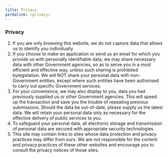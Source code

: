 ```yaml
---
title: Privacy
permalink: /privacy/
---
```

### **Privacy**
1. If you are only browsing this website, we do not capture data that allows us to identify you individually.
2. If you choose to make an application or send us an email for which you provide us with personally identifiable data, we may share necessary data with other Government agencies, so as to serve you in a most efficient and effective way, unless such sharing is prohibited bylegislation. We will NOT share your personal data with non-Government entities, except where such entities have been authorised to carry out specific Government services.
3. For your convenience, we may also display to you, data you had previously supplied us or other Government agencies. This will speed up the transaction and save you the trouble of repeating previous submissions. Should the data be out-of-date, please supply us the latest data. We will retain your personal data only as necessary for the effective delivery of public services to you.
4. To safeguard your personal data, all electronic storage and transmission of personal data are secured with appropriate security technologies.
5. This site may contain links to sites whose data protection and privacy practices may differ from ours. We are not responsible for the content and privacy practices of these other websites and encourage you to consult the privacy notices of those sites.